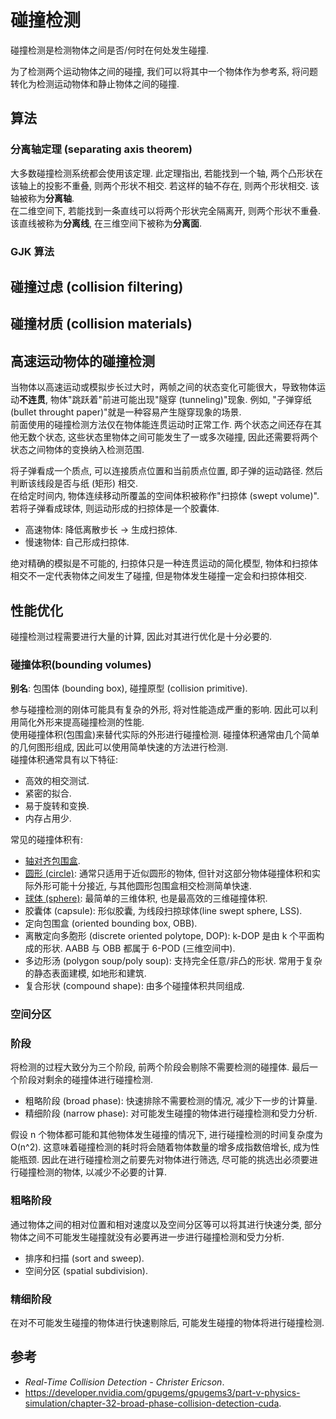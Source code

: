 # 碰撞检测

碰撞检测是检测物体之间是否/何时在何处发生碰撞.

为了检测两个运动物体之间的碰撞, 我们可以将其中一个物体作为参考系, 将问题转化为检测运动物体和静止物体之间的碰撞.

## 算法

### 分离轴定理 (separating axis theorem)

大多数碰撞检测系统都会使用该定理. 此定理指出, 若能找到一个轴, 两个凸形状在该轴上的投影不重叠, 则两个形状不相交. 若这样的轴不存在, 则两个形状相交. 该轴被称为**分离轴**.  
在二维空间下, 若能找到一条直线可以将两个形状完全隔离开, 则两个形状不重叠. 该直线被称为**分离线**, 在三维空间下被称为**分离面**.

### GJK 算法

## 碰撞过虑 (collision filtering)

## 碰撞材质 (collision materials)

## 高速运动物体的碰撞检测

当物体以高速运动或模拟步长过大时，两帧之间的状态变化可能很大，导致物体运动**不连贯**, 物体"跳跃着"前进可能出现"隧穿 (tunneling)"现象. 例如, "子弹穿纸 (bullet throught paper)"就是一种容易产生隧穿现象的场景.  
前面使用的碰撞检测方法仅在物体能连贯运动时正常工作. 两个状态之间还存在其他无数个状态, 这些状态里物体之间可能发生了一或多次碰撞, 因此还需要将两个状态之间物体的变换纳入检测范围.

将子弹看成一个质点, 可以连接质点位置和当前质点位置, 即子弹的运动路径. 然后判断该线段是否与纸 (矩形) 相交.  
在给定时间内, 物体连续移动所覆盖的空间体积被称作"扫掠体 (swept volume)". 若将子弹看成球体, 则运动形成的扫掠体是一个胶囊体.

- 高速物体: 降低离散步长 -> 生成扫掠体.
- 慢速物体: 自己形成扫掠体.

绝对精确的模拟是不可能的, 扫掠体只是一种连贯运动的简化模型, 物体和扫掠体相交不一定代表物体之间发生了碰撞, 但是物体发生碰撞一定会和扫掠体相交.

## 性能优化

碰撞检测过程需要进行大量的计算, 因此对其进行优化是十分必要的.

### 碰撞体积(bounding volumes)

**别名**: 包围体 (bounding box), 碰撞原型 (collision primitive).

参与碰撞检测的刚体可能具有复杂的外形, 将对性能造成严重的影响. 因此可以利用简化外形来提高碰撞检测的性能.  
使用碰撞体积(包围盒)来替代实际的外形进行碰撞检测. 碰撞体积通常由几个简单的几何图形组成, 因此可以使用简单快速的方法进行检测.  
碰撞体积通常具有以下特征:

- 高效的相交测试.
- 紧密的拟合.
- 易于旋转和变换.
- 内存占用少.

常见的碰撞体积有:

- [轴对齐包围盒](轴对齐包围盒.md).
- [圆形 (circle)](圆形与球体.md): 通常只适用于近似圆形的物体, 但针对这部分物体碰撞体积和实际外形可能十分接近, 与其他圆形包围盒相交检测简单快速.
- [球体 (sphere)](圆形与球体.md): 最简单的三维体积, 也是最高效的三维碰撞体积.
- 胶囊体 (capsule): 形似胶囊, 为线段扫掠球体(line swept sphere, LSS).
- 定向包围盒 (oriented bounding box, OBB).
- 离散定向多胞形 (discrete oriented polytope, DOP): k-DOP 是由 k 个平面构成的形状. AABB 与 OBB 都属于 6-POD (三维空间中).
- 多边形汤 (polygon soup/poly soup): 支持完全任意/非凸的形状. 常用于复杂的静态表面建模, 如地形和建筑.
- 复合形状 (compound shape): 由多个碰撞体积共同组成.

### 空间分区

### 阶段

将检测的过程大致分为三个阶段, 前两个阶段会剔除不需要检测的碰撞体. 最后一个阶段对剩余的碰撞体进行碰撞检测.

- 粗略阶段 (broad phase): 快速排除不需要检测的情况, 减少下一步的计算量.
- 精细阶段 (narrow phase): 对可能发生碰撞的物体进行碰撞检测和受力分析.

假设 n 个物体都可能和其他物体发生碰撞的情况下, 进行碰撞检测的时间复杂度为 O(n^2). 这意味着碰撞检测的耗时将会随着物体数量的增多成指数倍增长, 成为性能瓶颈. 因此在进行碰撞检测之前要先对物体进行筛选, 尽可能的挑选出必须要进行碰撞检测的物体, 以减少不必要的计算.

### 粗略阶段

通过物体之间的相对位置和相对速度以及空间分区等可以将其进行快速分类, 部分物体之间不可能发生碰撞就没有必要再进一步进行碰撞检测和受力分析.

- 排序和扫描 (sort and sweep).
- 空间分区 (spatial subdivision).

### 精细阶段

在对不可能发生碰撞的物体进行快速剔除后, 可能发生碰撞的物体将进行碰撞检测.

## 参考

- *Real-Time Collision Detection - Christer Ericson*.
- <https://developer.nvidia.com/gpugems/gpugems3/part-v-physics-simulation/chapter-32-broad-phase-collision-detection-cuda>.
